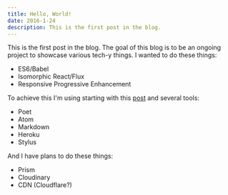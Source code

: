 ```yaml
---
title: Hello, World!
date: 2016-1-24
description: This is the first post in the blog.
---
```


This is the first post in the blog. The goal of this blog is to be an ongoing project to showcase various tech-y things.
I wanted to do these things:

- ES6/Babel
- Isomorphic React/Flux
- Responsive Progressive Enhancement

To achieve this I'm using starting with this [post](http://engineering.devmag.io/post/1/creating-an-isomorphic-blogging-app-using-react-and-flux) and several tools:

- Poet
- Atom
- Markdown
- Heroku
- Stylus

And I have plans to do these things:

- Prism
- Cloudinary
- CDN (Cloudflare?)
